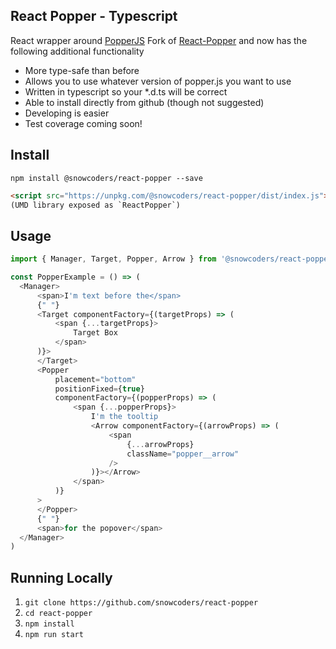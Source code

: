 ## React Popper - Typescript

React wrapper around [PopperJS](https://github.com/FezVrasta/popper.js/)
Fork of [React-Popper](https://github.com/souporserious/react-popper) and now has the following additional functionality
 - More type-safe than before
 - Allows you to use whatever version of popper.js you want to use
 - Written in typescript so your *.d.ts will be correct
 - Able to install directly from github (though not suggested)
 - Developing is easier
 - Test coverage coming soon!

## Install

`npm install @snowcoders/react-popper --save`

```html
<script src="https://unpkg.com/@snowcoders/react-popper/dist/index.js"></script>
(UMD library exposed as `ReactPopper`)
```

## Usage

```js
import { Manager, Target, Popper, Arrow } from '@snowcoders/react-popper'

const PopperExample = () => (
  <Manager>
      <span>I'm text before the</span>
      {" "}
      <Target componentFactory={(targetProps) => (
          <span {...targetProps}>
              Target Box
          </span>
      )}>
      </Target>
      <Popper
          placement="bottom"
          positionFixed={true}
          componentFactory={(popperProps) => (
              <span {...popperProps}>
                  I'm the tooltip
                  <Arrow componentFactory={(arrowProps) => (
                      <span
                          {...arrowProps}
                          className="popper__arrow"
                      />
                  )}></Arrow>
              </span>
          )}
      >
      </Popper>
      {" "}
      <span>for the popover</span>
  </Manager>
)
```

## Running Locally

1. `git clone https://github.com/snowcoders/react-popper`
1. `cd react-popper`
1. `npm install`
1. `npm run start`
